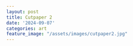 ```yaml
---
layout: post
title: Cutpaper 2
date: '2024-09-07'
categories: art
feature_image: "/assets/images/cutpaper2.jpg"
---
```

